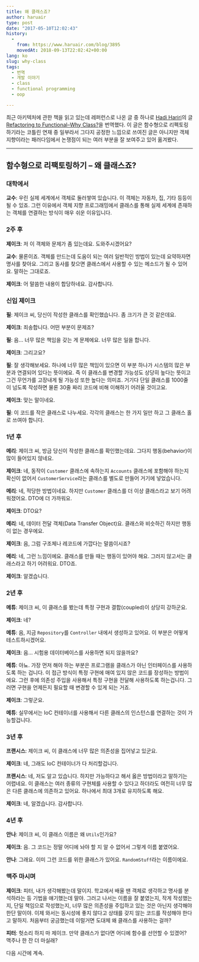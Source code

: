 ```yaml
---
title: 왜 클래스죠?
author: haruair
type: post
date: "2017-05-10T12:02:43"
history:
  - 
    from: https://www.haruair.com/blog/3895
    movedAt: 2018-09-13T22:02:42+00:00
lang: ko
slug: why-class
tags:
  - 번역
  - 개발 이야기
  - class
  - functional programming
  - oop

---
```

최근 아키텍처에 관한 책을 읽고 있는데 레퍼런스로 나온 글 중 하나로 [Hadi Hariri][1]의 글 [Refactoring to Functional–Why Class?][2]을 번역했다. 이 글은 함수형으로 리펙토링하기라는 코틀린 연재 중 일부라서 그다지 공정한 느낌으로 쓰여진 글은 아니지만 객체지향이라는 패러다임에서 논쟁점이 되는 여러 부분을 잘 보여주고 있어 옮겨봤다.

* * *

## 함수형으로 리팩토링하기 &#8211; 왜 클래스죠?

### 대학에서

**교수**: 우린 실제 세계에서 객체로 둘러쌓여 있습니다. 이 객체는 자동차, 집, 기타 등등이 될 수 있죠. 그런 이유에서 객체 지향 프로그래밍에서 클래스를 통해 실제 세계에 존재하는 객체를 연결하는 방식이 매우 쉬운 이유입니다.

### 2주 후

**제이크**: 저 이 객체와 문제가 좀 있는데요. 도와주시겠어요?
  
**교수**: 물론이죠. 객체를 만드는데 도움이 되는 여러 일반적인 방법이 있는데 요약하자면 명사를 찾아요. 그리고 동사를 찾으면 클래스에서 사용할 수 있는 메소드가 될 수 있어요. 말하는 그대로죠.
  
**제이크**: 어 말씀한 내용이 합당하네요. 감사합니다.

### 신입 제이크

**필**: 제이크 씨, 당신이 작성한 클래스를 확인했습니다. 좀 크기가 큰 것 같은데요.
  
**제이크**: 죄송합니다. 어떤 부분이 문제죠?
  
**필**: 음&#8230; 너무 많은 책임을 갖는 게 문제에요. 너무 많은 일을 합니다.
  
**제이크**: 그리고요?
  
**필**: 잘 생각해보세요. 하나에 너무 많은 책임이 있으면 이 부분 하나가 시스템의 많은 부분과 연결되어 있다는 뜻이에요. 즉 이 클래스를 변경할 가능성도 상당히 높다는 뜻이고 그건 무언가를 고장내게 될 가능성 또한 높다는 의미죠. 거기다 단일 클래스를 1000줄이 넘도록 작성하면 물론 30줄 짜리 코드에 비해 이해하기 어려울 것이고요.
  
**제이크**: 맞는 말이네요.
  
**필**: 이 코드를 작은 클래스로 나누세요. 각각의 클래스는 한 가지 일만 하고 그 클래스 홀로 쓰여야 합니다.

### 1년 후

**메리**: 제이크 씨, 방금 당신이 작성한 클래스를 확인했는데요. 그다지 행동(behavior)이 많이 들어있지 않네요.
  
**제이크**: 네, 동작이 `Customer` 클래스에 속하는지 `Accounts` 클래스에 포함해야 하는지 확신이 없어서 `CustomerService`라는 클래스를 별도로 만들어 거기에 넣었습니다.
  
**메리**: 네, 적당한 방법이네요. 하지만 `Customer` 클래스를 더 이상 클래스라고 보기 어려워졌어요. DTO에 더 가까워요.
  
**제이크**: DTO요?
  
**메리**: 네, 데이터 전달 객체(Data Transfer Object)요. 클래스와 비슷하긴 하지만 행동이 없는 경우에요.
  
**제이크**: 음, 그럼 구조체나 레코드에 가깝다는 말씀이시죠?
  
**메리**: 네, 그런 느낌이에요. 클래스를 만들 때는 행동이 있어야 해요. 그러지 않고서는 클래스라고 하기 어려워요. DTO죠.
  
**제이크**: 알겠습니다.

### 2년 후

**메튜**: 제이크 씨, 이 클래스를 봤는데 특정 구현과 결합(coupled)이 상당히 강하군요.
  
**제이크**: 네?
  
**메튜**: 음, 지금 `Repository`를 `Controller` 내에서 생성하고 있어요. 이 부분은 어떻게 테스트하시겠어요.
  
**제이크**: 음&#8230; 시험용 데이터베이스를 사용하면 되지 않을까요?
  
**메튜**: 아뇨. 가장 먼저 해야 하는 부분은 프로그램을 클래스가 아닌 인터페이스를 사용하도록 하는 겁니다. 이 접근 방식이 특정 구현에 매여 있지 않은 코드를 장성하는 방법이에요. 그런 후에 의존성 주입을 사용해서 특정 구현을 전달해 사용하도록 하는겁니다. 그러면 구현을 언제든지 필요할 때 변경할 수 있게 되는 거죠.
  
**제이크**: 그렇군요.
  
**메튜**: 실무에서는 IoC 컨테이너를 사용해서 다른 클래스의 인스턴스를 연결하는 것이 가능할겁니다.

### 3년 후

**프랜시스**: 제이크 씨, 이 클래스에 너무 많은 의존성을 집어넣고 있군요.
  
**제이크**: 네, 그래도 IoC 컨테이너가 다 처리할겁니다.
  
**프랜시스**: 네, 저도 알고 있습니다. 하지만 가능하다고 해서 옳은 방법이라고 말하기는 어렵네요. 이 클래스는 여러 종류의 구현체를 사용할 수 있다고 하더라도 여전히 너무 많은 다른 클래스에 의존하고 있어요. 하나에서 최대 3개로 유지하도록 해요.
  
**제이크**: 네, 알겠습니다. 감사합니다.

### 4년 후

**안나**: 제이크 씨, 이 클래스 이름은 왜 `Utils`인가요?
  
**제이크**: 음. 그 코드는 정말 어디에 놔야 할 지 알 수 없어서 그렇게 이름 붙였어요.
  
**안나**: 그래요. 이미 그런 코드를 위한 클래스가 있어요. `RandomStuff`라는 이름이에요.

### 맥주 마시며

**제이크**: 피터, 내가 생각해봤는데 말이지. 학교에서 배울 땐 객체로 생각하고 명사를 분석하라는 등 기법을 얘기했는데 말야. 그러고 나서는 이름을 잘 붙였는지, 작게 작성했는지, 단일 책임으로 작성했는지, 너무 많은 의존성을 주입하고 있는 것은 아닌지 생각해야 한단 말이야. 이제 와서는 동시성에 좋지 않다고 상태를 갖지 않는 코드를 작성해야 한다고 말하지. 처음부터 궁금했는데 이럴거면 도대체 왜 클래스를 사용하는 걸까?
  
**피터**: 헛소리 하지 마 제이크. 만약 클래스가 없다면 어디에 함수를 선언할 수 있겠어? 맥주나 한 잔 더 마실래?

다음 시간에 계속.

 [1]: https://twitter.com/hhariri
 [2]: http://hadihariri.com/2013/11/24/refactoring-to-functionalwhy-class/